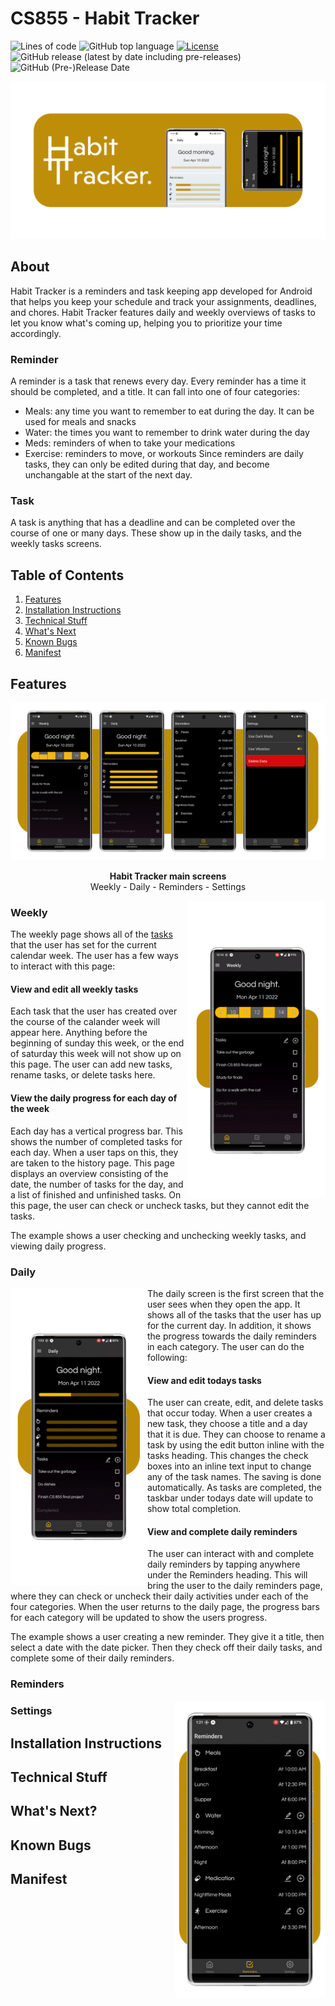 # CS855 - Habit Tracker
![Lines of code](https://img.shields.io/tokei/lines/github/AidanSommerfeld/CS855)
![GitHub top language](https://img.shields.io/github/languages/top/AidanSommerfeld/CS855)
[![License](https://img.shields.io/badge/license-MIT-green)](./LICENSE.md)
![GitHub release (latest by date including pre-releases)](https://img.shields.io/github/v/release/AidanSommerfeld/CS855?include_prereleases)
![GitHub (Pre-)Release Date](https://img.shields.io/github/release-date-pre/AidanSommerfeld/CS855)

![banner](https://github.com/AidanSommerfeld/CS855/blob/main/images/On%20Device/Banner.png)

## About
Habit Tracker is a reminders and task keeping app developed for Android that helps you keep your schedule and track your assignments, deadlines, and chores. Habit Tracker features daily and weekly overviews of tasks to let you know what's coming up, helping you to prioritize your time accordingly.

### Reminder 
A reminder is a task that renews every day. Every reminder has a time it should be completed, and a title. It can fall into one of four categories: 
- Meals: any time you want to remember to eat during the day. It can be used for meals and snacks
- Water: the times you want to remember to drink water during the day
- Meds: reminders of when to take your medications
- Exercise: reminders to move, or workouts
Since reminders are daily tasks, they can only be edited during that day, and become unchangable at the start of the next day. 

### Task
A task is anything that has a deadline and can be completed over the course of one or many days. These show up in the daily tasks, and the weekly tasks screens. 

## Table of Contents
1. [Features](#features)
2. [Installation Instructions](#installation-instructions)
3. [Technical Stuff](#technical-stuff)
4. [What's Next](#whats-next)
5. [Known Bugs](#known-bugs)
6. [Manifest](#manifest)

## Features
![Screens](https://github.com/AidanSommerfeld/CS855/blob/main/images/On%20Device/BannerScreens.png)
<p align="center">
  <b>Habit Tracker main screens</b><br>
  Weekly - Daily - Reminders - Settings
</p>

<img align="right" height="475" src="https://github.com/AidanSommerfeld/CS855/blob/main/images/On%20Device/Weekly-Animation.gif"/>

### Weekly
The weekly page shows all of the [tasks](#task) that the user has set for the current calendar week.  The user has a few ways to interact with this page:

#### View and edit all weekly tasks
Each task that the user has created over the course of the calander week will appear here. Anything before the beginning of sunday this week, or the end of saturday this week will not show up on this page. The user can add new tasks, rename tasks, or delete tasks here. 

#### View the daily progress for each day of the week
Each day has a vertical progress bar. This shows the number of completed tasks for each day. When a user taps on this, they are taken to the history page. This page displays an overview consisting of the date, the number of tasks for the day, and a list of finished and unfinished tasks. On this page, the user can check or uncheck tasks, but they cannot edit the tasks. 

The example shows a user checking and unchecking weekly tasks, and viewing daily progress.

### Daily
<img align="left" height="475" src="https://github.com/AidanSommerfeld/CS855/blob/main/images/On%20Device/Daily-Animation.gif"/>
The daily screen is the first screen that the user sees when they open the app. It shows all of the tasks that the user has up for the current day. In addition, it shows the progress towards the daily reminders in each category. The user can do the following: 

#### View and edit todays tasks
The user can create, edit, and delete tasks that occur today. When a user creates a new task, they choose a title and a day that it is due. They can choose to rename a task by using the edit button inline with the tasks heading. This changes the check boxes into an inline text input to change any of the task names. The saving is done automatically. As tasks are completed, the taskbar under todays date will update to show total completion. 

#### View and complete daily reminders
The user can interact with and complete daily reminders by tapping anywhere under the Reminders heading. This will bring the user to the daily reminders page, where they can check or uncheck their daily activities under each of the four categories. When the user returns to the daily page, the progress bars for each category will be updated to show the users progress. 

The example shows a user creating a new reminder. They give it a title, then select a date with the date picker. Then they check off their daily tasks, and complete some of their daily reminders. 

### Reminders
<img align="right" height="475" src="https://github.com/AidanSommerfeld/CS855/blob/main/images/On%20Device/Reminders-Animation.gif"/>

### Settings

## Installation Instructions

## Technical Stuff

## What's Next? 

## Known Bugs

## Manifest
